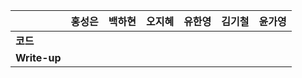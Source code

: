 |              | 홍성은 | 백하현 | 오지혜 | 유한영 | 김기철 | 윤가영 |
| ------------ | ------ | ------ | ------ | ------ | ------ | ------------ |
| **코드**     |||  |        |        |  |    |
| **Write-up** |||  |        |        |  |    |
